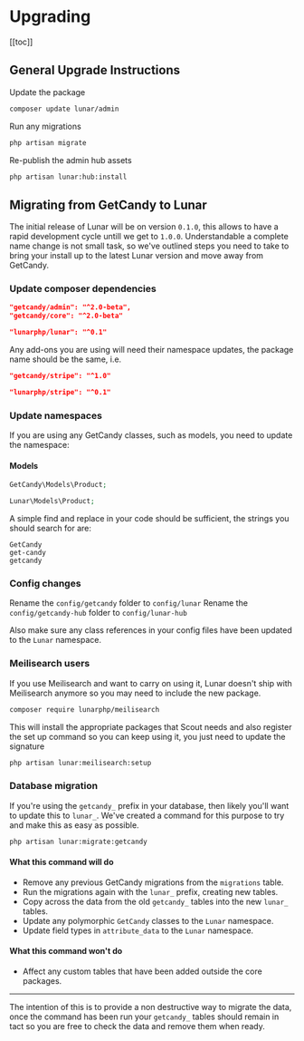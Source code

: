 # Upgrading

[[toc]]


## General Upgrade Instructions

Update the package

```sh
composer update lunar/admin
```

Run any migrations

```sh
php artisan migrate
```

Re-publish the admin hub assets

```sh
php artisan lunar:hub:install
```

## Migrating from GetCandy to Lunar

The initial release of Lunar will be on version `0.1.0`, this allows to have a rapid development cycle untill we get to `1.0.0`. Understandable a complete name change is not small task, so we've outlined steps you need to take to bring your install up to the latest Lunar version and move away from GetCandy.

### Update composer dependencies

```json
"getcandy/admin": "^2.0-beta",
"getcandy/core": "^2.0-beta"
```

```json
"lunarphp/lunar": "^0.1"
```

Any add-ons you are using will need their namespace updates, the package name should be the same, i.e.

```json
"getcandy/stripe": "^1.0"
```

```json
"lunarphp/stripe": "^0.1"
```

### Update namespaces

If you are using any GetCandy classes, such as models, you need to update the namespace:

#### Models

```php
GetCandy\Models\Product;
```

```php
Lunar\Models\Product;
```

A simple find and replace in your code should be sufficient, the strings you should search for are:

```
GetCandy
get-candy
getcandy
```

### Config changes

Rename the `config/getcandy` folder to `config/lunar`
Rename the `config/getcandy-hub` folder to `config/lunar-hub`

Also make sure any class references in your config files have been updated to the `Lunar` namespace.

### Meilisearch users

If you use Meilisearch and want to carry on using it, Lunar doesn't ship with Meilisearch anymore so you may need to include the new package.

```sh
composer require lunarphp/meilisearch
```

This will install the appropriate packages that Scout needs and also register the set up command so you can keep using it, you just need to update the signature

```sh
php artisan lunar:meilisearch:setup
```

### Database migration

If you're using the `getcandy_` prefix in your database, then likely you'll want to update this to `lunar_`. We've created a command for this purpose to try and make this as easy as possible.

```sh
php artisan lunar:migrate:getcandy
```

#### What this command will do

- Remove any previous GetCandy migrations from the `migrations` table.
- Run the migrations again with the `lunar_` prefix, creating new tables.
- Copy across the data from the old `getcandy_` tables into the new `lunar_` tables.
- Update any polymorphic `GetCandy` classes to the `Lunar` namespace.
- Update field types in `attribute_data` to the `Lunar` namespace.


#### What this command won't do

- Affect any custom tables that have been added outside the core packages.

---

The intention of this is to provide a non destructive way to migrate the data, once the command has been run your `getcandy_` tables should remain in tact so you are free to check the data and remove them when ready.


